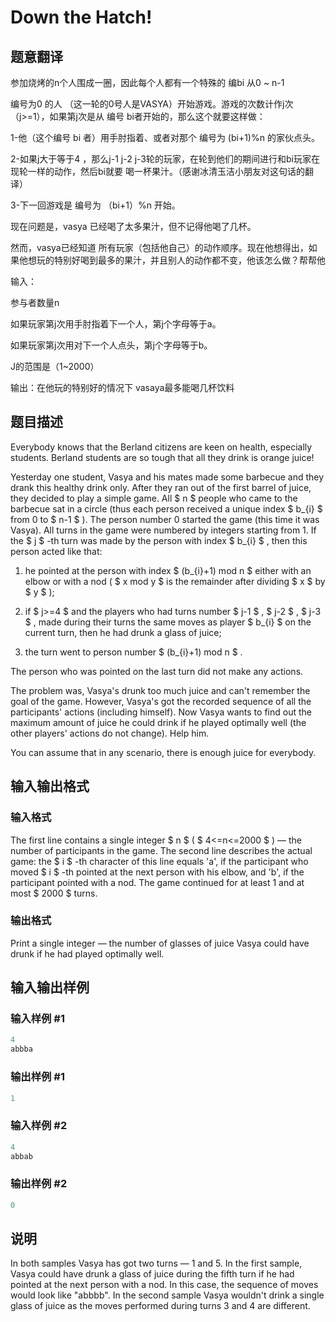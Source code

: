 # Down the Hatch!

## 题意翻译

参加烧烤的n个人围成一圈，因此每个人都有一个特殊的 编bi 从0 ~ n-1

编号为0 的人 （这一轮的0号人是VASYA）开始游戏。游戏的次数计作j次（j>=1），如果第j次是从 编号 bi者开始的，那么这个就要这样做：

1-他（这个编号 bi 者）用手肘指着、或者对那个 编号为 (bi+1)%n 的家伙点头。

2-如果j大于等于4 ，那么j-1 j-2 j-3轮的玩家，在轮到他们的期间进行和bi玩家在现轮一样的动作，然后bi就要 喝一杯果汁。（感谢冰清玉洁小朋友对这句话的翻译）

3-下一回游戏是 编号为 （bi+1）%n 开始。

现在问题是，vasya 已经喝了太多果汁，但不记得他喝了几杯。

然而，vasya已经知道 所有玩家（包括他自己）的动作顺序。现在他想得出，如果他想玩的特别好喝到最多的果汁，并且别人的动作都不变，他该怎么做？帮帮他

输入：

参与者数量n

如果玩家第j次用手肘指着下一个人，第j个字母等于a。

如果玩家第j次用对下一个人点头，第j个字母等于b。

J的范围是（1~2000）

输出：在他玩的特别好的情况下 vasaya最多能喝几杯饮料

## 题目描述

Everybody knows that the Berland citizens are keen on health, especially students. Berland students are so tough that all they drink is orange juice!

Yesterday one student, Vasya and his mates made some barbecue and they drank this healthy drink only. After they ran out of the first barrel of juice, they decided to play a simple game. All $ n $ people who came to the barbecue sat in a circle (thus each person received a unique index $ b_{i} $ from 0 to $ n-1 $ ). The person number 0 started the game (this time it was Vasya). All turns in the game were numbered by integers starting from 1. If the $ j $ -th turn was made by the person with index $ b_{i} $ , then this person acted like that:

1. he pointed at the person with index $ (b_{i}+1) mod n $ either with an elbow or with a nod ( $ x mod y $ is the remainder after dividing $ x $ by $ y $ );

2. if $ j>=4 $ and the players who had turns number $ j-1 $ , $ j-2 $ , $ j-3 $ , made during their turns the same moves as player $ b_{i} $ on the current turn, then he had drunk a glass of juice;

3. the turn went to person number $ (b_{i}+1) mod n $ .

The person who was pointed on the last turn did not make any actions.

The problem was, Vasya's drunk too much juice and can't remember the goal of the game. However, Vasya's got the recorded sequence of all the participants' actions (including himself). Now Vasya wants to find out the maximum amount of juice he could drink if he played optimally well (the other players' actions do not change). Help him.

You can assume that in any scenario, there is enough juice for everybody.

## 输入输出格式

### 输入格式

The first line contains a single integer $ n $ ( $ 4<=n<=2000 $ ) — the number of participants in the game. The second line describes the actual game: the $ i $ -th character of this line equals 'a', if the participant who moved $ i $ -th pointed at the next person with his elbow, and 'b', if the participant pointed with a nod. The game continued for at least 1 and at most $ 2000 $ turns.

### 输出格式

Print a single integer — the number of glasses of juice Vasya could have drunk if he had played optimally well.

## 输入输出样例

### 输入样例 #1

```cpp
4
abbba

```
### 输出样例 #1

```cpp
1

```
### 输入样例 #2

```cpp
4
abbab

```
### 输出样例 #2

```cpp
0

```
## 说明

In both samples Vasya has got two turns — 1 and 5. In the first sample, Vasya could have drunk a glass of juice during the fifth turn if he had pointed at the next person with a nod. In this case, the sequence of moves would look like "abbbb". In the second sample Vasya wouldn't drink a single glass of juice as the moves performed during turns 3 and 4 are different.

